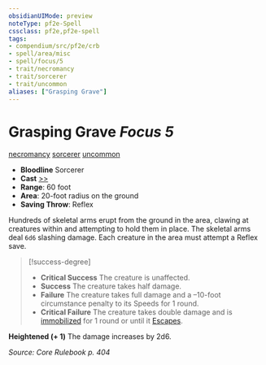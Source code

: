 ```yaml
---
obsidianUIMode: preview
noteType: pf2e-Spell
cssclass: pf2e,pf2e-spell
tags:
- compendium/src/pf2e/crb
- spell/area/misc
- spell/focus/5
- trait/necromancy
- trait/sorcerer
- trait/uncommon
aliases: ["Grasping Grave"]
---
```

# Grasping Grave *Focus 5*   
[necromancy](rules/traits/necromancy.md "Necromancy School Trait")  [sorcerer](rules/traits/sorcerer.md "Sorcerer Class Trait")  [uncommon](rules/traits/uncommon.md "Uncommon Rarity Trait")  

- **Bloodline** Sorcerer
- **Cast** [>>](rules/core-rulebook/chapter-9-playing-the-game.md#Actions "Two-Action") 
- **Range**: 60 foot
- **Area**: 20-foot radius on the ground
- **Saving Throw**: Reflex

Hundreds of skeletal arms erupt from the ground in the area, clawing at creatures within and attempting to hold them in place. The skeletal arms deal `6d6` slashing damage. Each creature in the area must attempt a Reflex save.

> [!success-degree] 
> - **Critical Success** The creature is unaffected.
> - **Success** The creature takes half damage.
> - **Failure** The creature takes full damage and a –10-foot circumstance penalty to its Speeds for 1 round.
> - **Critical Failure** The creature takes double damage and is [immobilized](rules/conditions.md#Immobilized) for 1 round or until it [Escapes](rules/actions/escape.md).

**Heightened (+ 1)** The damage increases by 2d6.

*Source: Core Rulebook p. 404*